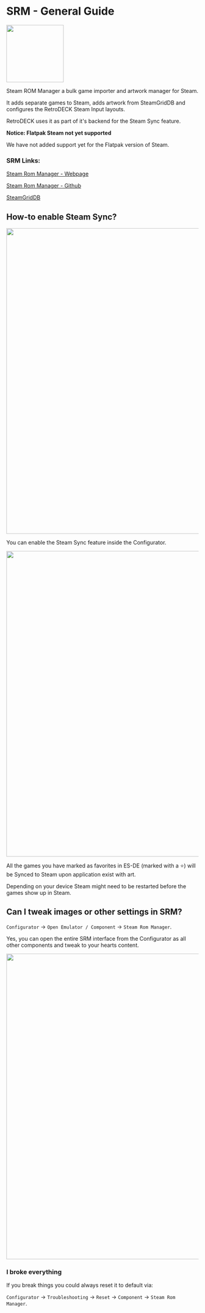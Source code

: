 # SRM - General Guide

<img src="../../../wiki_images/logos/srm-logo.png" width="150">

Steam ROM Manager a bulk game importer and artwork manager for Steam.

It adds separate games to Steam, adds artwork from SteamGridDB and configures the RetroDECK Steam Input layouts. 

RetroDECK uses it as part of it's backend for the Steam Sync feature.

**Notice: Flatpak Steam not yet supported**

We have not added support yet for the Flatpak version of Steam.

### SRM Links:

[Steam Rom Manager - Webpage](https://steamgriddb.github.io/steam-rom-manager/)

[Steam Rom Manager - Github](https://github.com/SteamGridDB/steam-rom-manager)

[SteamGridDB](https://www.steamgriddb.com/)

## How-to enable Steam Sync?

<img src="../../../wiki_images/srm/sync-config.png" width="800">

You can enable the Steam Sync feature inside the Configurator.

<img src="../../../wiki_images/srm/sync-prompt.png" width="800">

All the games you have marked as favorites in ES-DE (marked with a ⭐) will be Synced to Steam upon application exist with art.

Depending on your device Steam might need to be restarted before the games show up in Steam.


## Can I tweak images or other settings in SRM?

`Configurator` -> `Open Emulator / Component` -> `Steam Rom Manager`. 

Yes, you can open the entire SRM interface from the Configurator as all other components and tweak to your hearts content. 

<img src="../../../wiki_images/srm/srm-window.png" width="800">


### I broke everything 

If you break things you could always reset it to default via:

`Configurator` -> `Troubleshooting` -> `Reset` -> `Component` -> `Steam Rom Manager`. 

